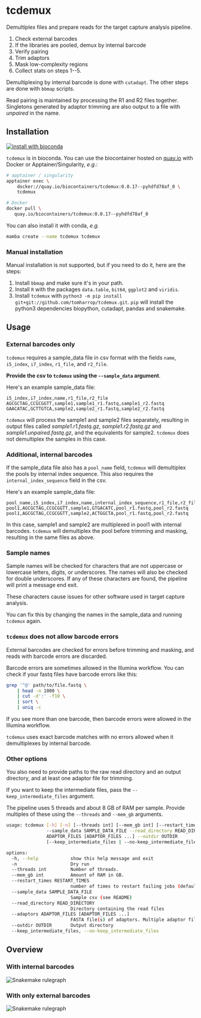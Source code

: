 # tcdemux

Demultiplex files and prepare reads for the target capture analysis pipeline.

1. Check external barcodes
2. If the libraries are pooled, demux by internal barcode
3. Verify pairing
4. Trim adaptors
5. Mask low-complexity regions
6. Collect stats on steps 1--5.

Demultiplexing by internal barcode is done with `cutadapt`.
The other steps are done with `bbmap` scripts.

Read pairing is maintained by processing the R1 and R2 files together.
Singletons generated by adaptor trimming are also output to a file with *unpaired* in the name.

## Installation

[![install with bioconda](https://img.shields.io/badge/install%20with-bioconda-brightgreen.svg?style=flat)](http://bioconda.github.io/recipes/tcdemux/README.html)

`tcdemux` is in bioconda. You can use the biocontainer hosted on [quay.io](https://quay.io/repository/biocontainers/tcdemux?tab=tags) with Docker or Apptainer/Singularity, *e.g.*:

```bash
# apptainer / singularity
apptainer exec \
    docker://quay.io/biocontainers/tcdemux:0.0.17--pyhdfd78af_0 \
    tcdemux

# Docker
docker pull \
   quay.io/biocontainers/tcdemux:0.0.17--pyhdfd78af_0
```

You can also install it with conda, *e.g.*

```bash
mamba create --name tcdemux tcdemux
```

### Manual installation

Manual installation is not supported, but if you need to do it, here are the steps:

1. Install `bbmap` and make sure it's in your path.
2. Install `R` with the packages `data.table`, `bit64`, `ggplot2` and `viridis`.
3. Install `tcdemux` with `python3 -m pip install git+git://github.com/tomharrop/tcdemux.git`. `pip` will install the python3 dependencies biopython, cutadapt, pandas and snakemake.

## Usage

### External barcodes only

`tcdemux` requires a sample_data file in csv format with the fields `name`, `i5_index`, `i7_index`, `r1_file`, and `r2_file`.

**Provide the csv to `tcdemux` using the `--sample_data` argument**.

Here's an example sample_data file:

```csv
i5_index,i7_index,name,r1_file,r2_file
AGCGCTAG,CCGCGGTT,sample1,sample1_r1.fastq,sample1_r2.fastq
GAACATAC,GCTTGTCA,sample2,sample2_r1.fastq,sample2_r2.fastq
```

`tcdemux` will process the sample1 and sample2 files separately, resulting in output files called *sample1.r1.fastq.gz*, *sample1.r2.fastq.gz* and *sample1.unpaired.fastq.gz*, and the equivalents for sample2.
`tcdemux` does not demultiplex the samples in this case.

### Additional, internal barcodes

If the sample_data file also has a `pool_name` field, `tcdemux` will demultiplex the pools by internal index sequence.
This also requires the `internal_index_sequence` field in the csv.

Here's an example sample_data file:

```csv
pool_name,i5_index,i7_index,name,internal_index_sequence,r1_file,r2_file
pool1,AGCGCTAG,CCGCGGTT,sample1,GTGACATC,pool_r1.fastq,pool_r2.fastq
pool1,AGCGCTAG,CCGCGGTT,sample2,ACTGGCTA,pool_r1.fastq,pool_r2.fastq
```

In this case, sample1 and sample2 are multiplexed in pool1 with internal barcodes.
`tcdemux` will demultiplex the pool before trimming and masking, resulting in the same files as above.

### Sample names

Sample names will be checked for characters that are not uppercase or lowercase
letters, digits, or underscores. The names will also be checked for double
underscores. If any of these characters are found, the pipeline will print a
message end exit.

These characters cause issues for other software used in target capture
analysis.

You can fix this by changing the names in the sample_data and running `tcdemux`
again.

### **`tcdemux` does not allow barcode errors**

External barcodes are checked for errors before trimming and masking, and reads with barcode errors are discarded.

Barcode errors are sometimes allowed in the Illumina workflow.
You can check if your fastq files have barcode errors like this:

```bash
grep '^@' path/to/file.fastq \
    | head -n 1000 \
    | cut -d':' -f10 \
    | sort \
    | uniq -c
```

If you see more than one barcode, then barcode errors were allowed in the Illumina workflow.

`tcdemux` uses exact barcode matches with no errors allowed when it demultiplexes by internal barcode.

### Other options

You also need to provide paths to the raw read directory and an output directory, and at least one adaptor file for trimming.

If you want to keep the intermediate files, pass the `--keep_intermediate_files` argument.

The pipeline uses 5 threads and about 8 GB of RAM per sample.
Provide multiples of these using the `--threads` and `--mem_gb` arguments.

```bash
usage: tcdemux [-h] [-n] [--threads int] [--mem_gb int] [--restart_times RESTART_TIMES]
               --sample_data SAMPLE_DATA_FILE --read_directory READ_DIRECTORY --adaptors
               ADAPTOR_FILES [ADAPTOR_FILES ...] --outdir OUTDIR
               [--keep_intermediate_files | --no-keep_intermediate_files]

options:
  -h, --help            show this help message and exit
  -n                    Dry run
  --threads int         Number of threads.
  --mem_gb int          Amount of RAM in GB.
  --restart_times RESTART_TIMES
                        number of times to restart failing jobs (default 0)
  --sample_data SAMPLE_DATA_FILE
                        Sample csv (see README)
  --read_directory READ_DIRECTORY
                        Directory containing the read files
  --adaptors ADAPTOR_FILES [ADAPTOR_FILES ...]
                        FASTA file(s) of adaptors. Multiple adaptor files can be used.
  --outdir OUTDIR       Output directory
  --keep_intermediate_files, --no-keep_intermediate_files
```

## Overview

### With internal barcodes

![Snakemake rulegraph](assets/graph.svg)

### With only external barcodes

![Snakemake rulegraph](assets/external_only_graph.svg)
